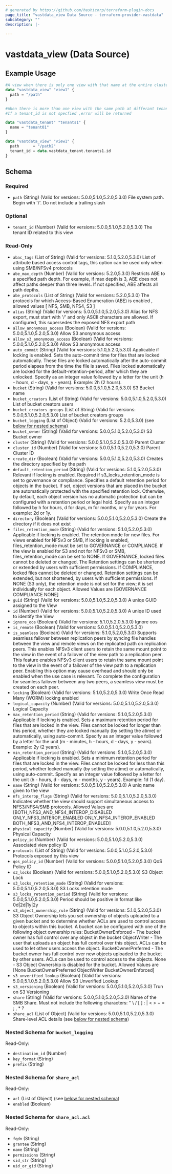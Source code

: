 ```yaml
---
# generated by https://github.com/hashicorp/terraform-plugin-docs
page_title: "vastdata_view Data Source - terraform-provider-vastdata"
subcategory: ""
description: |-
  
---
```


# vastdata_view (Data Source)



## Example Usage

```terraform
#A view when there is only one view with that name at the entire cluster
data "vastdata_view" "view1" {
  path = "/path"
}

#When there is more than one view with the same path at differant tenant
#If a tenant_id is not specfied ,error will be returned

data "vastdata_tenant" "tenants1" {
  name = "tenant01"
}

data "vastdata_view" "view1" {
  path      = "/path2"
  tenant_id = data.vastdata_tenant.tenants1.id
}
```

<!-- schema generated by tfplugindocs -->
## Schema

### Required

- `path` (String) (Valid for versions: 5.0.0,5.1.0,5.2.0,5.3.0) File system path. Begin with '/'. Do not include a trailing slash

### Optional

- `tenant_id` (Number) (Valid for versions: 5.0.0,5.1.0,5.2.0,5.3.0) The tenant ID related to this view

### Read-Only

- `abac_tags` (List of String) (Valid for versions: 5.1.0,5.2.0,5.3.0) List of attribute based access control tags, this option can be used only when using SMB/NFSv4 protocols
- `abe_max_depth` (Number) (Valid for versions: 5.2.0,5.3.0) Restricts ABE to a specified path depth. For example, if max depth is 3, ABE does not affect paths deeper than three levels. If not specified, ABE affects all path depths.
- `abe_protocols` (List of String) (Valid for versions: 5.2.0,5.3.0) The protocols for which Access-Based Enumeration (ABE) is enabled , allowed values [ NFS, SMB, NFS4, S3 ]
- `alias` (String) (Valid for versions: 5.0.0,5.1.0,5.2.0,5.3.0) Alias for NFS export, must start with '/' and only ASCII characters are allowed. If configured, this supersedes the exposed NFS export path
- `allow_anonymous_access` (Boolean) (Valid for versions: 5.0.0,5.1.0,5.2.0,5.3.0) Allow S3 anonymous access
- `allow_s3_anonymous_access` (Boolean) (Valid for versions: 5.0.0,5.1.0,5.2.0,5.3.0) Allow S3 anonymous access
- `auto_commit` (String) (Valid for versions: 5.1.0,5.2.0,5.3.0) Applicable if locking is enabled. Sets the auto-commit time for files that are locked automatically. These files are locked automatically after the auto-commit period elapses from the time the file is saved. Files locked automatically are locked for the default-retention-period, after which they are unlocked. Specify as an integer value followed by a letter for the unit (h - hours, d - days, y - years). Example: 2h (2 hours).
- `bucket` (String) (Valid for versions: 5.0.0,5.1.0,5.2.0,5.3.0) S3 Bucket name
- `bucket_creators` (List of String) (Valid for versions: 5.0.0,5.1.0,5.2.0,5.3.0) List of bucket creators users
- `bucket_creators_groups` (List of String) (Valid for versions: 5.0.0,5.1.0,5.2.0,5.3.0) List of bucket creators groups
- `bucket_logging` (List of Object) (Valid for versions: 5.2.0,5.3.0) (see [below for nested schema](#nestedatt--bucket_logging))
- `bucket_owner` (String) (Valid for versions: 5.0.0,5.1.0,5.2.0,5.3.0) S3 Bucket owner
- `cluster` (String) (Valid for versions: 5.0.0,5.1.0,5.2.0,5.3.0) Parent Cluster
- `cluster_id` (Number) (Valid for versions: 5.0.0,5.1.0,5.2.0,5.3.0) Parent Cluster ID
- `create_dir` (Boolean) (Valid for versions: 5.0.0,5.1.0,5.2.0,5.3.0) Creates the directory specified by the path
- `default_retention_period` (String) (Valid for versions: 5.1.0,5.2.0,5.3.0) Relevant if locking is enabled. Required if s3_locks_retention_mode is set to governance or compliance. Specifies a default retention period for objects in the bucket. If set, object versions that are placed in the bucket are automatically protected with the specified retention lock. Otherwise, by default, each object version has no automatic protection but can be configured with a retention period or legal hold. Specify as an integer followed by h for hours, d for days, m for months, or y for years. For example: 2d or 1y.
- `directory` (Boolean) (Valid for versions: 5.0.0,5.1.0,5.2.0,5.3.0) Create the directory if it does not exist
- `files_retention_mode` (String) (Valid for versions: 5.1.0,5.2.0,5.3.0) Applicable if locking is enabled. The retention mode for new files. For views enabled for NFSv3 or SMB, if locking is enabled, files_retention_mode must be set to GOVERNANCE or COMPLIANCE. If the view is enabled for S3 and not for NFSv3 or SMB, files_retention_mode can be set to NONE. If GOVERNANCE, locked files cannot be deleted or changed. The Retention settings can be shortened or extended by users with sufficient permissions. If COMPLIANCE, locked files cannot be deleted or changed. Retention settings can be extended, but not shortened, by users with sufficient permissions. If NONE (S3 only), the retention mode is not set for the view; it is set individually for each object. Allowed Values are [GOVERNANCE COMPLIANCE NONE]
- `guid` (String) (Valid for versions: 5.0.0,5.1.0,5.2.0,5.3.0) A uniqe GUID assigned to the View
- `id` (Number) (Valid for versions: 5.0.0,5.1.0,5.2.0,5.3.0) A uniqe ID used to identify the View
- `ignore_oos` (Boolean) (Valid for versions: 5.1.0,5.2.0,5.3.0) Ignore oos
- `is_remote` (Boolean) (Valid for versions: 5.0.0,5.1.0,5.2.0,5.3.0)
- `is_seamless` (Boolean) (Valid for versions: 5.1.0,5.2.0,5.3.0) Supports seamless failover between replication peers by syncing file handles between the view and remote views on the replicated path on replication peers. This enables NFSv3 client users to retain the same mount point to the view in the event of a failover of the view path to a replication peer. This feature enables NFSv3 client users to retain the same mount point to the view in the event of a failover of the view path to a replication peer. Enabling this option may cause overhead and should only be enabled when the use case is relevant. To complete the configuration for seamless failover between any two peers, a seamless view must be created on each peer.
- `locking` (Boolean) (Valid for versions: 5.1.0,5.2.0,5.3.0) Write Once Read Many (WORM) locking enabled
- `logical_capacity` (Number) (Valid for versions: 5.0.0,5.1.0,5.2.0,5.3.0) Logical Capacity
- `max_retention_period` (String) (Valid for versions: 5.1.0,5.2.0,5.3.0) Applicable if locking is enabled. Sets a maximum retention period for files that are locked in the view. Files cannot be locked for longer than this period, whether they are locked manually (by setting the atime) or automatically, using auto-commit. Specify as an integer value followed by a letter for the unit (m - minutes, h - hours, d - days, y - years). Example: 2y (2 years).
- `min_retention_period` (String) (Valid for versions: 5.1.0,5.2.0,5.3.0) Applicable if locking is enabled. Sets a minimum retention period for files that are locked in the view. Files cannot be locked for less than this period, whether locked manually (by setting the atime) or automatically, using auto-commit. Specify as an integer value followed by a letter for the unit (h - hours, d - days, m - months, y - years). Example: 1d (1 day).
- `name` (String) (Valid for versions: 5.0.0,5.1.0,5.2.0,5.3.0) A uniq name given to the view
- `nfs_interop_flags` (String) (Valid for versions: 5.0.0,5.1.0,5.2.0,5.3.0) Indicates whether the view should support simultaneous access to NFS3/NFS4/SMB protocols. Allowed Values are [BOTH_NFS3_AND_NFS4_INTEROP_DISABLED ONLY_NFS3_INTEROP_ENABLED ONLY_NFS4_INTEROP_ENABLED BOTH_NFS3_AND_NFS4_INTEROP_ENABLED]
- `physical_capacity` (Number) (Valid for versions: 5.0.0,5.1.0,5.2.0,5.3.0) Physical Capacity
- `policy_id` (Number) (Valid for versions: 5.0.0,5.1.0,5.2.0,5.3.0) Associated view policy ID
- `protocols` (List of String) (Valid for versions: 5.0.0,5.1.0,5.2.0,5.3.0) Protocols exposed by this view
- `qos_policy_id` (Number) (Valid for versions: 5.0.0,5.1.0,5.2.0,5.3.0) QoS Policy ID
- `s3_locks` (Boolean) (Valid for versions: 5.0.0,5.1.0,5.2.0,5.3.0) S3 Object Lock
- `s3_locks_retention_mode` (String) (Valid for versions: 5.0.0,5.1.0,5.2.0,5.3.0) S3 Locks retention mode
- `s3_locks_retention_period` (String) (Valid for versions: 5.0.0,5.1.0,5.2.0,5.3.0) Period should be positive in format like 0d|2d|1y|2y
- `s3_object_ownership_rule` (String) (Valid for versions: 5.1.0,5.2.0,5.3.0) S3 Object Ownership lets you set ownership of objects uploaded to a given bucket and to determine whether ACLs are used to control access to objects within this bucket. A bucket can be configured with one of the following object ownership rules: BucketOwnerEnforced - The bucket owner has full control over any object in the bucket ObjectWriter - The user that uploads an object has full control over this object. ACLs can be used to let other users access the object. BucketOwnerPreferred - The bucket owner has full control over new objects uploaded to the bucket by other users. ACLs can be used to control access to the objects. None - S3 Object Ownership is disabled for the bucket.  Allowed Values are [None BucketOwnerPreferred ObjectWriter BucketOwnerEnforced]
- `s3_unverified_lookup` (Boolean) (Valid for versions: 5.0.0,5.1.0,5.2.0,5.3.0) Allow S3 Unverified Lookup
- `s3_versioning` (Boolean) (Valid for versions: 5.0.0,5.1.0,5.2.0,5.3.0) Trun on S3 Versioning
- `share` (String) (Valid for versions: 5.0.0,5.1.0,5.2.0,5.3.0) Name of the SMB Share. Must not include the following characters: " \ / [ ] : | < > + = ; , * ?
- `share_acl` (List of Object) (Valid for versions: 5.0.0,5.1.0,5.2.0,5.3.0) Share-level ACL details (see [below for nested schema](#nestedatt--share_acl))

<a id="nestedatt--bucket_logging"></a>
### Nested Schema for `bucket_logging`

Read-Only:

- `destination_id` (Number)
- `key_format` (String)
- `prefix` (String)


<a id="nestedatt--share_acl"></a>
### Nested Schema for `share_acl`

Read-Only:

- `acl` (List of Object) (see [below for nested schema](#nestedobjatt--share_acl--acl))
- `enabled` (Boolean)

<a id="nestedobjatt--share_acl--acl"></a>
### Nested Schema for `share_acl.acl`

Read-Only:

- `fqdn` (String)
- `grantee` (String)
- `name` (String)
- `permissions` (String)
- `sid_str` (String)
- `uid_or_gid` (String)
